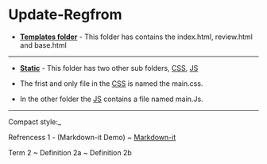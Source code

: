 # Update-Regfrom

- __[Templates folder](https://github.com/Maxuimhunter/Update-Regform/tree/main/templates)__ - This folder has contains the index.html, review.html and base.html
____
- __[Static](https://github.com/Maxuimhunter/Update-Regform/tree/main/static)__ - This folder has two other sub folders, [CSS](https://github.com/Maxuimhunter/Update-Regform/tree/main/static/CSS),  [JS](https://github.com/Maxuimhunter/Update-Regform/tree/main/static/JS)

- The frist and only file in the [CSS](https://github.com/Maxuimhunter/Update-Regform/tree/main/static/CSS) is named the main.css.

- In the other folder the [JS](https://github.com/Maxuimhunter/Update-Regform/tree/main/static/JS) contains a file named main.Js.
____

Compact style:_

Refrencess 1 - (Markdown-it Demo)
  ~ [Markdown-it](https://markdown-it.github.io/)

Term 2
  ~ Definition 2a
  ~ Definition 2b
